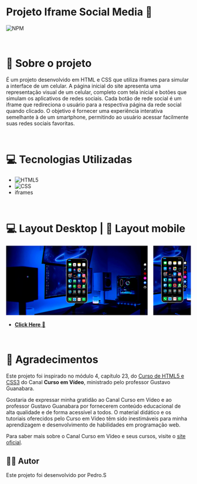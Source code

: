 # Projeto Iframe Social Media 📱
![NPM](https://img.shields.io/npm/l/react)


<br>

 # 📘 Sobre o projeto
  É um projeto desenvolvido em HTML e CSS que utiliza iframes para simular a interface de um celular. A página inicial do site apresenta uma representação visual de um celular, completo com tela inicial e botões que simulam os aplicativos de redes sociais. Cada botão de rede social é um iframe que redireciona o usuário para a respectiva página da rede social quando clicado. O objetivo é fornecer uma experiência interativa semelhante à de um smartphone, permitindo ao usuário acessar facilmente suas redes sociais favoritas.
 
 <br>

# 💻 Tecnologias Utilizadas
- ![HTML5](https://img.shields.io/badge/-HTML-05122A?style=flat&logo=html5)
- ![CSS](https://img.shields.io/badge/-CSS-05122A?style=flat&logo=css3)
- iframes

 <br>

# 💻 Layout Desktop | 📱 Layout mobile
[![print](https://github.com/silvapedrodev/iframe-social-midia/blob/main/assets/print.png?raw=true)](https://silvapedrodev.github.io/iframe-social-midia/)

- <a href="https://silvapedrodev.github.io/iframe-social-midia/" target="_blank"><strong>Click Here</strong> &#x1F517;</a>

<br>

# 👏 Agradecimentos
Este projeto foi inspirado no módulo 4, capítulo 23, do <a href="https://www.youtube.com/playlist?list=PLHz_AreHm4dkcVCk2Bn_fdVQ81Fkrh6WT">Curso de HTML5 e CSS3</a> do Canal <strong>Curso em Vídeo</strong>, ministrado pelo professor Gustavo Guanabara.

Gostaria de expressar minha gratidão ao Canal Curso em Vídeo e ao professor Gustavo Guanabara por fornecerem conteúdo educacional de alta qualidade e de forma acessível a todos. O material didático e os tutoriais oferecidos pelo Curso em Vídeo têm sido inestimáveis ​​para minha aprendizagem e desenvolvimento de habilidades em programação web.

Para saber mais sobre o Canal Curso em Vídeo e seus cursos, visite o <a href="https://www.cursoemvideo.com/">site oficial</a>.

## 👨‍💻 Autor
Este projeto foi desenvolvido por Pedro.S

 
